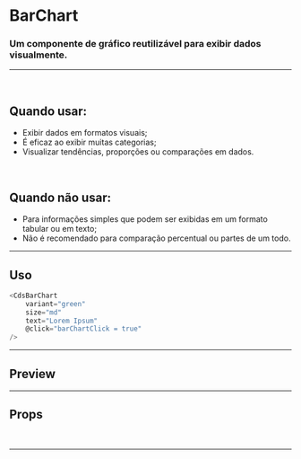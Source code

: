 # BarChart

### Um componente de gráfico reutilizável para exibir dados visualmente.
---
<br>

## Quando usar:
- Exibir dados em formatos visuais;
- É eficaz ao exibir muitas categorias;
- Visualizar tendências, proporções ou comparações em dados.

<br>

## Quando não usar:
- Para informações simples que podem ser exibidas em um formato tabular ou em texto;
- Não é recomendado para comparação percentual ou partes de um todo.

---

## Uso

```js
<CdsBarChart
	variant="green"
	size="md"
	text="Lorem Ipsum"
	@click="barChartClick = true"
/>
```

---

## Preview

<PreviewBuilder
	:args
	component="CdsBarChart"
/>

---

## Props

<APITable
	name="CdsBarChart"
	section="props"
/>
<br>

---

<script setup>
import { ref } from 'vue';
import CdsBarChart from '@/components/BarChart.vue';

const args = ref({
	labels: ['Janeiro','Fevereiro','Março', 'Abril', 'Maio'],
	variant: 'green',
	data: [
		{
			name: 'Ecocardiograma',
			datasets: [
				{
					label: 'Realizado',
					data: [50, 50, 50, 50, 50],
				},
				{
					label: 'Pendente',
					data: [200, 180, 250, 190, 280],
				},
				{
					label: 'Não realizado',
					data: [38, 84, 120, 90, 185],
				}
			]
		},
		{
			name: 'Raio-X',
			datasets: [
				{
					label: 'Realizado',
					data: [120, 220, 180, 320, 150],
				},
				{
					label: 'Pendente',
					data: [98, 145, 160, 190, 175],
				},
				{
					label: 'Não realizado',
					data: [49, 84, 120, 78, 130],
				}
			]
		},
		{
			name: 'Tomografia',
			datasets: [
				{
					label: 'Realizado',
					data: [55, 40, 33, 90, 120],
				},
				{
					label: 'Pendente',
					data: [25, 30, 90, 45, 20],
				},
				{
					label: 'Não realizado',
					data: [38, 84, 120, 90, 45],
				}
			]
		}
	],
	barWidth: 1,
});
</script>

